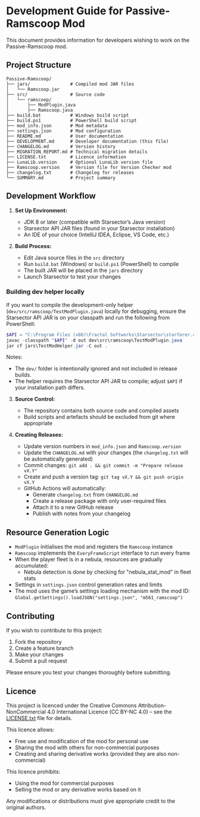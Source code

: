 
# Development Guide for Passive-Ramscoop Mod

This document provides information for developers wishing to work on the Passive-Ramscoop mod.

## Project Structure

```
Passive-Ramscoop/
├── jars/               # Compiled mod JAR files
│   └── Ramscoop.jar
├── src/                # Source code
│   └── ramscoop/
│       ├── ModPlugin.java
│       ├── Ramscoop.java
├── build.bat           # Windows build script
├── build.ps1           # PowerShell build script
├── mod_info.json       # Mod metadata
├── settings.json       # Mod configuration
├── README.md           # User documentation
├── DEVELOPMENT.md      # Developer documentation (this file)
├── CHANGELOG.md        # Version history
├── MIGRATION_REPORT.md # Technical migration details
├── LICENSE.txt         # Licence information
├── LunaLib.version     # Optional LunaLib version file
├── Ramscoop.version    # Version file for Version Checker mod
├── changelog.txt       # Changelog for releases
└── SUMMARY.md          # Project summary
```

## Development Workflow

1. **Set Up Environment:**
   - JDK 8 or later (compatible with Starsector’s Java version)
   - Starsector API JAR files (found in your Starsector installation)
   - An IDE of your choice (IntelliJ IDEA, Eclipse, VS Code, etc.)

2. **Build Process:**
   - Edit Java source files in the `src` directory
   - Run `build.bat` (Windows) or `build.ps1` (PowerShell) to compile
   - The built JAR will be placed in the `jars` directory
   - Launch Starsector to test your changes

### Building dev helper locally
If you want to compile the development-only helper (`dev/src/ramscoop/TestModPlugin.java`) locally for debugging, ensure the Starsector API JAR is on your classpath and run the following from PowerShell:

```powershell
$API = "C:\Program Files (x86)\Fractal Softworks\Starsector\starfarer.api.jar"
javac -classpath "$API" -d out dev\src\ramscoop\TestModPlugin.java
jar cf jars\TestModHelper.jar -C out .
```

Notes:
- The `dev/` folder is intentionally ignored and not included in release builds.
- The helper requires the Starsector API JAR to compile; adjust `$API` if your installation path differs.

3. **Source Control:**
   - The repository contains both source code and compiled assets
   - Build scripts and artefacts should be excluded from git where appropriate

4. **Creating Releases:**
   - Update version numbers in `mod_info.json` and `Ramscoop.version`
   - Update the `CHANGELOG.md` with your changes (the `changelog.txt` will be automatically generated)
   - Commit changes: `git add . && git commit -m "Prepare release vX.Y"`
   - Create and push a version tag: `git tag vX.Y && git push origin vX.Y`
   - GitHub Actions will automatically:
     - Generate `changelog.txt` from `CHANGELOG.md`
     - Create a release package with only user-required files
     - Attach it to a new GitHub release
     - Publish with notes from your changelog

## Resource Generation Logic

- `ModPlugin` initialises the mod and registers the `Ramscoop` instance
- `Ramscoop` implements the `EveryFrameScript` interface to run every frame
- When the player fleet is in a nebula, resources are gradually accumulated:
  - Nebula detection is done by checking for "nebula_stat_mod" in fleet stats
- Settings in `settings.json` control generation rates and limits
- The mod uses the game’s settings loading mechanism with the mod ID: `Global.getSettings().loadJSON("settings.json", "m561_ramscoop")`

## Contributing

If you wish to contribute to this project:

1. Fork the repository
2. Create a feature branch
3. Make your changes
4. Submit a pull request

Please ensure you test your changes thoroughly before submitting.

## Licence

This project is licenced under the Creative Commons Attribution-NonCommercial 4.0 International Licence (CC BY-NC 4.0) – see the [LICENSE.txt](LICENSE.txt) file for details.

This licence allows:
- Free use and modification of the mod for personal use
- Sharing the mod with others for non-commercial purposes
- Creating and sharing derivative works (provided they are also non-commercial)

This licence prohibits:
- Using the mod for commercial purposes
- Selling the mod or any derivative works based on it

Any modifications or distributions must give appropriate credit to the original authors.
